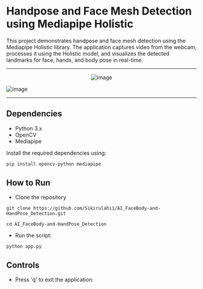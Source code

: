 # Handpose and Face Mesh Detection using Mediapipe Holistic

This project demonstrates handpose and face mesh detection using the Mediapipe Holistic library. The application captures video from the webcam, processes it using the Holistic model, and visualizes the detected landmarks for face, hands, and body pose in real-time.

---
<center>
  
![image](https://github.com/Sikirulahi1/AI_FaceBody-and-HandPose_Detection/assets/104827680/9cddb6b9-7410-4bd9-9b1f-87f295742ce2)
</center>

![image](https://github.com/Sikirulahi1/AI_FaceBody-and-HandPose_Detection/assets/104827680/1d829107-de2c-44a9-b0a6-a40c0c4e1db3)


---

## Dependencies

- Python 3.x
- OpenCV
- Mediapipe

Install the required dependencies using:

```bash
pip install opencv-python mediapipe
```
## How to Run

- Clone the repository
``` 
git clone https://github.com/Sikirulahi1/AI_FaceBody-and-HandPose_Detection.git

cd AI_FaceBody-and-HandPose_Detection
```


- Run the script:
```
python app.py
```
## Controls
- Press 'q' to exit the application.

